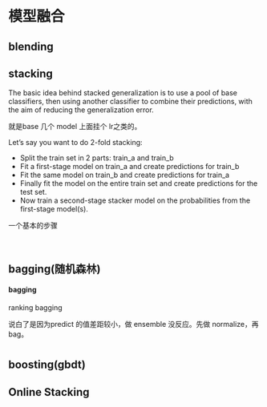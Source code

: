 # 模型融合

## blending

## stacking

The basic idea behind stacked generalization is to use a pool of base classifiers, then using another classifier to combine their predictions, with the aim of reducing the generalization error.

就是base 几个 model 上面挂个 lr之类的。

Let’s say you want to do 2-fold stacking:

-  Split the train set in 2 parts: train_a and train_b
-  Fit a first-stage model on train_a and create predictions for train_b
-  Fit the same model on train_b and create predictions for train_a
-  Finally fit the model on the entire train set and create predictions for the test set.
-  Now train a second-stage stacker model on the probabilities from the first-stage model(s).

一个基本的步骤

​	

## bagging(随机森林)

#### bagging

ranking bagging

说白了是因为predict 的值差距较小，做 ensemble 没反应。先做 normalize，再 bag。

# 







## boosting(gbdt)

## Online Stacking